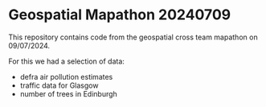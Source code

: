 # Geospatial Mapathon 20240709

This repository contains code from the geospatial cross team mapathon on 09/07/2024. 

For this we had a selection of data:

- defra air pollution estimates
- traffic data for Glasgow
- number of trees in Edinburgh
